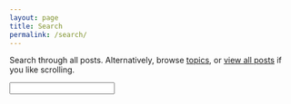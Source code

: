```yaml
---
layout: page
title: Search
permalink: /search/
---
```


<p>Search through all posts. Alternatively, browse <a href="{{ "/topics" | relative_url }}">topics</a>, or <a href="{{ "/all" | relative_url }}">view all posts</a> if you like scrolling.</p>

<!-- Html Elements for Search -->
<div id="search-container">
<input type="text" id="search-input">
<ol id="results-container"></ol>
</div>

<!-- Script pointing to search-script.js -->
<script src="../js/search.js" type="text/javascript"></script>

<!-- Configuration -->
<script type="text/javascript">
SimpleJekyllSearch({
  searchInput: document.getElementById('search-input'),
  resultsContainer: document.getElementById('results-container'),
  json: '/search.json',
  searchResultTemplate: '<li><a href="{url}" title="{title}">{title}</a> &middot; {tags}</li>',
  noResultsText: 'No results found.',
  limit: 100,
  fuzzy: false,
  exclude: ['Welcome']
})
</script>
